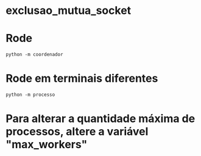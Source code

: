 # exclusao_mutua_socket

# Rode 
```
python -m coordenador
```

# Rode em terminais diferentes
```
python -m processo
```

# Para alterar a quantidade máxima de processos, altere a variável "max_workers"
